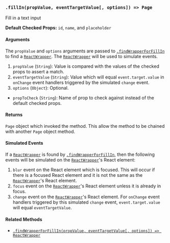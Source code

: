 ### `.fillIn(propValue, eventTargetValue[, options]) => Page`

Fill in a text input

**Default Checked Props:** `id`, `name`, and `placeholder`

#### Arguments
The `propValue` and `options` arguments are passed to
[`.findWrapperForFillIn`][find-wrapper-method] to find a
[`ReactWrapper`][react-wrapper]. The [`ReactWrapper`][react-wrapper] will be
used to simulate events.

1. `propValue` (`String`): Value is compared with the values of the checked
   props to assert a match.
2. `eventTargetValue` (`String`): Value which will equal
   `event.target.value` in `onChange` event handlers triggered by
   the simulated `change` event.
3. `options` (`Object`): Optional.
  * `propToCheck` (`String`): Name of prop to check against instead of the default checked props.

#### Returns

`Page` object which invoked the method. This allow the method to be chained
with another `Page` object method.

#### Simulated Events
If a [`ReactWrapper`][react-wrapper] is found by
[`.findWrapperForFillIn`][find-wrapper-method], then the following events will
be simulated on the [`ReactWrapper`][react-wrapper]'s React element:

1. `blur` event on the React element which is focused. This will occur if there
   is a focused React element and it is not the same as the
   [`ReactWrapper`][react-wrapper]'s React element.
2. `focus` event on the [`ReactWrapper`][react-wrapper]'s React element unless
   it is already in focus.
3. `change` event on the [`ReactWrapper`][react-wrapper]'s React
   element. For `onChange` event handlers triggered by this
   simulated `change` event, `event.target.value` will equal
   `eventTargetValue`.

#### Related Methods

- [`.findWrapperForFillIn(propValue, eventTargetValue[, options]) => ReactWrapper`][find-wrapper-method]

[react-wrapper]: https://github.com/airbnb/enzyme/blob/master/docs/api/mount.md#reactwrapper-api
[find-wrapper-method]: findWrapperForFillIn.md

